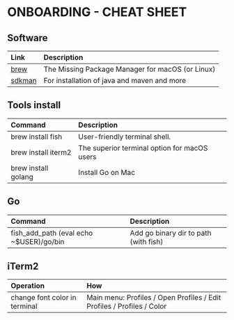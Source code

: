 # ONBOARDING - CHEAT SHEET 

## Software

Link        | Description                  
:--------------------------------|:---------------------------------------------------------------- 
[brew](https://brew.sh)          | The Missing Package Manager for macOS (or Linux)
[sdkman](https://sdkman.io)      | For installation of java and maven and more

## Tools install

Command        | Description
:---------------------------------------|:----------------------------------------------------------------
brew install fish                       | User-friendly terminal shell.
brew install iterm2                     | The superior terminal option for macOS users        
brew install golang                     | Install Go on Mac 

## Go

Command           | Description 
:------------------------------------------|:----------------------------------------------------------------
fish_add_path (eval echo ~$USER)/go/bin    | Add go binary dir to path (with fish)

## iTerm2

Operation                        | How
:--------------------------------|:----------------------------------------------------------------
change font color in terminal    | Main menu: Profiles / Open Profiles / Edit Profiles / Profiles / Color  


